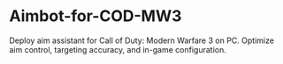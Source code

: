 # Aimbot-for-COD-MW3
Deploy aim assistant for Call of Duty: Modern Warfare 3 on PC. Optimize aim control, targeting accuracy, and in-game configuration.
